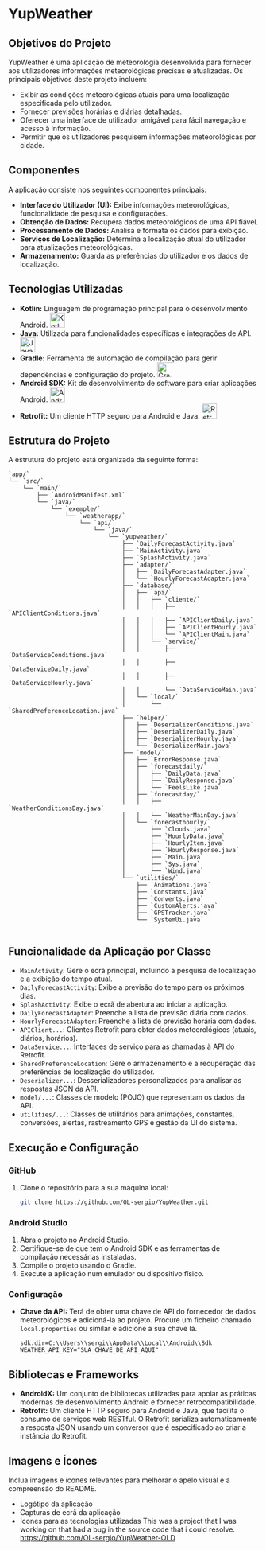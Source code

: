 # YupWeather

## Objetivos do Projeto

YupWeather é uma aplicação de meteorologia desenvolvida para fornecer aos utilizadores informações meteorológicas precisas e atualizadas. Os principais objetivos deste projeto incluem:

-   Exibir as condições meteorológicas atuais para uma localização especificada pelo utilizador.
-   Fornecer previsões horárias e diárias detalhadas.
-   Oferecer uma interface de utilizador amigável para fácil navegação e acesso à informação.
-   Permitir que os utilizadores pesquisem informações meteorológicas por cidade.

## Componentes

A aplicação consiste nos seguintes componentes principais:

-   **Interface do Utilizador (UI):** Exibe informações meteorológicas, funcionalidade de pesquisa e configurações.
-   **Obtenção de Dados:** Recupera dados meteorológicos de uma API fiável.
-   **Processamento de Dados:** Analisa e formata os dados para exibição.
-   **Serviços de Localização:** Determina a localização atual do utilizador para atualizações meteorológicas.
-   **Armazenamento:** Guarda as preferências do utilizador e os dados de localização.

## Tecnologias Utilizadas

-   **Kotlin:** Linguagem de programação principal para o desenvolvimento Android.
    <img src="https://cdn.jsdelivr.net/gh/devicons/devicon/icons/kotlin/kotlin-original.svg" width="30" height="30" alt="Kotlin">
-   **Java:** Utilizada para funcionalidades específicas e integrações de API.
    <img src="https://cdn.jsdelivr.net/gh/devicons/devicon/icons/java/java-original.svg" width="30" height="30" alt="Java">
-   **Gradle:** Ferramenta de automação de compilação para gerir dependências e configuração do projeto.
    <img src="https://cdn.jsdelivr.net/gh/devicons/devicon/icons/gradle/gradle-plain.svg" width="30" height="30" alt="Gradle">
-   **Android SDK:** Kit de desenvolvimento de software para criar aplicações Android.
    <img src="https://cdn.jsdelivr.net/gh/devicons/devicon/icons/android/android-original.svg" width="30" height="30" alt="Android">
-   **Retrofit:** Um cliente HTTP seguro para Android e Java.
    <img src="https://raw.githubusercontent.com/square/retrofit/master/retrofit.png" width="30" height="30" alt="Retrofit">

## Estrutura do Projeto
A estrutura do projeto está organizada da seguinte forma:
```
`app/`
└── `src/`
    └── `main/`
        ├── `AndroidManifest.xml`
        └── `java/`
            └── `exemple/`
                └── `weatherapp/`
                    └── `api/`
                        └── `java/`
                            └── `yupweather/`
                                ├── `DailyForecastActivity.java`
                                ├── `MainActivity.java`
                                ├── `SplashActivity.java`
                                ├── `adapter/`
                                │   ├── `DailyForecastAdapter.java`
                                │   └── `HourlyForecastAdapter.java`
                                ├── `database/`
                                │   ├── `api/`
                                │   │   ├── `cliente/`
                                │   │   │   ├── `APIClientConditions.java`
                                │   │   │   ├── `APIClientDaily.java`
                                │   │   │   ├── `APIClientHourly.java`
                                │   │   │   └── `APIClientMain.java`
                                │   │   └── `service/`
                                │   │       ├── `DataServiceConditions.java`
                                │   │       ├── `DataServiceDaily.java`
                                │   │       ├── `DataServiceHourly.java`
                                │   │       └── `DataServiceMain.java`
                                │   └── `local/`
                                │       └── `SharedPreferenceLocation.java`
                                ├── `helper/`
                                │   ├── `DeserializerConditions.java`
                                │   ├── `DeserializerDaily.java`
                                │   ├── `DeserializerHourly.java`
                                │   └── `DeserializerMain.java`
                                ├── `model/`
                                │   ├── `ErrorResponse.java`
                                │   ├── `forecastdaily/`
                                │   │   ├── `DailyData.java`
                                │   │   ├── `DailyResponse.java`
                                │   │   └── `FeelsLike.java`
                                │   ├── `forecastday/`
                                │   │   ├── `WeatherConditionsDay.java`
                                │   │   └── `WeatherMainDay.java`
                                │   └── `forecasthourly/`
                                │       ├── `Clouds.java`
                                │       ├── `HourlyData.java`
                                │       ├── `HourlyItem.java`
                                │       ├── `HourlyResponse.java`
                                │       ├── `Main.java`
                                │       ├── `Sys.java`
                                │       └── `Wind.java`
                                └── `utilities/`
                                    ├── `Animations.java`
                                    ├── `Constants.java`
                                    ├── `Converts.java`
                                    ├── `CustomAlerts.java`
                                    ├── `GPSTracker.java`
                                    └── `SystemUi.java`
                                    
```
## Funcionalidade da Aplicação por Classe

-   `MainActivity`: Gere o ecrã principal, incluindo a pesquisa de localização e a exibição do tempo atual.
-   `DailyForecastActivity`: Exibe a previsão do tempo para os próximos dias.
-   `SplashActivity`: Exibe o ecrã de abertura ao iniciar a aplicação.
-   `DailyForecastAdapter`: Preenche a lista de previsão diária com dados.
-   `HourlyForecastAdapter`: Preenche a lista de previsão horária com dados.
-   `APIClient...`: Clientes Retrofit para obter dados meteorológicos (atuais, diários, horários).
-   `DataService...`: Interfaces de serviço para as chamadas à API do Retrofit.
-   `SharedPreferenceLocation`: Gere o armazenamento e a recuperação das preferências de localização do utilizador.
-   `Deserializer...`: Desserializadores personalizados para analisar as respostas JSON da API.
-   `model/...`: Classes de modelo (POJO) que representam os dados da API.
-   `utilities/...`: Classes de utilitários para animações, constantes, conversões, alertas, rastreamento GPS e gestão da UI do sistema.

## Execução e Configuração

### GitHub

1.  Clone o repositório para a sua máquina local:

    ```bash
    git clone https://github.com/OL-sergio/YupWeather.git
    ```

### Android Studio

1.  Abra o projeto no Android Studio.
2.  Certifique-se de que tem o Android SDK e as ferramentas de compilação necessárias instaladas.
3.  Compile o projeto usando o Gradle.
4.  Execute a aplicação num emulador ou dispositivo físico.

### Configuração

-   **Chave da API:** Terá de obter uma chave de API do fornecedor de dados meteorológicos e adicioná-la ao projeto. Procure um ficheiro chamado `local.properties` ou similar e adicione a sua chave lá.

    ```properties
    sdk.dir=C:\\Users\\sergi\\AppData\\Local\\Android\\Sdk
    WEATHER_API_KEY="SUA_CHAVE_DE_API_AQUI"
    ```

## Bibliotecas e Frameworks

-   **AndroidX:** Um conjunto de bibliotecas utilizadas para apoiar as práticas modernas de desenvolvimento Android e fornecer retrocompatibilidade.
-   **Retrofit:** Um cliente HTTP seguro para Android e Java, que facilita o consumo de serviços web RESTful. O Retrofit serializa automaticamente a resposta JSON usando um conversor que é especificado ao criar a instância do Retrofit.

## Imagens e Ícones

Inclua imagens e ícones relevantes para melhorar o apelo visual e a compreensão do README.

-   Logótipo da aplicação
-   Capturas de ecrã da aplicação
-   Ícones para as tecnologias utilizadas
This was a project that I was working on that had a bug in the source code that i could resolve.
https://github.com/OL-sergio/YupWeather-OLD
